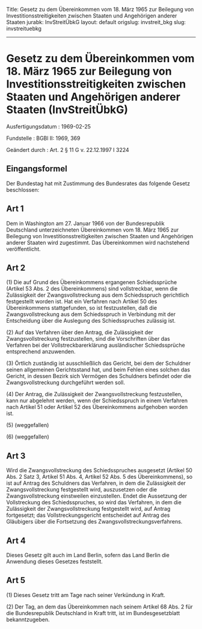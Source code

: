 Title: Gesetz zu dem Übereinkommen vom 18. März 1965 zur Beilegung von Investitionsstreitigkeiten
  zwischen Staaten und Angehörigen anderer Staaten
jurabk: InvStreitÜbkG
layout: default
origslug: invstreit_bkg
slug: invstreituebkg

---

# Gesetz zu dem Übereinkommen vom 18. März 1965 zur Beilegung von Investitionsstreitigkeiten zwischen Staaten und Angehörigen anderer Staaten (InvStreitÜbkG)

Ausfertigungsdatum
:   1969-02-25

Fundstelle
:   BGBl II: 1969, 369

Geändert durch
:   Art. 2 § 11 G v. 22.12.1997 I 3224


## Eingangsformel

Der Bundestag hat mit Zustimmung des Bundesrates das folgende Gesetz
beschlossen:


## Art 1

Dem in Washington am 27. Januar 1966 von der Bundesrepublik
Deutschland unterzeichneten Übereinkommen vom 18. März 1965 zur
Beilegung von Investitionsstreitigkeiten zwischen Staaten und
Angehörigen anderer Staaten wird zugestimmt. Das Übereinkommen wird
nachstehend veröffentlicht.


## Art 2

(1) Die auf Grund des Übereinkommens ergangenen Schiedssprüche
(Artikel 53 Abs. 2 des Übereinkommens) sind vollstreckbar, wenn die
Zulässigkeit der Zwangsvollstreckung aus dem Schiedsspruch gerichtlich
festgestellt worden ist. Hat ein Verfahren nach Artikel 50 des
Übereinkommens stattgefunden, so ist festzustellen, daß die
Zwangsvollstreckung aus dem Schiedsspruch in Verbindung mit der
Entscheidung über die Auslegung des Schiedsspruches zulässig ist.

(2) Auf das Verfahren über den Antrag, die Zulässigkeit der
Zwangsvollstreckung festzustellen, sind die Vorschriften über das
Verfahren bei der Vollstreckbarerklärung ausländischer Schiedssprüche
entsprechend anzuwenden.

(3) Örtlich zuständig ist ausschließlich das Gericht, bei dem der
Schuldner seinen allgemeinen Gerichtsstand hat, und beim Fehlen eines
solchen das Gericht, in dessen Bezirk sich Vermögen des Schuldners
befindet oder die Zwangsvollstreckung durchgeführt werden soll.

(4) Der Antrag, die Zulässigkeit der Zwangsvollstreckung
festzustellen, kann nur abgelehnt werden, wenn der Schiedsspruch in
einem Verfahren nach Artikel 51 oder Artikel 52 des Übereinkommens
aufgehoben worden ist.

(5) (weggefallen)

(6) (weggefallen)


## Art 3

Wird die Zwangsvollstreckung des Schiedsspruches ausgesetzt (Artikel
50 Abs. 2 Satz 3, Artikel 51 Abs. 4, Artikel 52 Abs. 5 des
Übereinkommens), so ist auf Antrag des Schuldners das Verfahren, in
dem die Zulässigkeit der Zwangsvollstreckung festgestellt wird,
auszusetzen oder die Zwangsvollstreckung einstweilen einzustellen.
Endet die Aussetzung der Vollstreckung des Schiedsspruches, so wird
das Verfahren, in dem die Zulässigkeit der Zwangsvollstreckung
festgestellt wird, auf Antrag fortgesetzt; das Vollstreckungsgericht
entscheidet auf Antrag des Gläubigers über die Fortsetzung des
Zwangsvollstreckungsverfahrens.


## Art 4

Dieses Gesetz gilt auch im Land Berlin, sofern das Land Berlin die
Anwendung dieses Gesetzes feststellt.


## Art 5

(1) Dieses Gesetz tritt am Tage nach seiner Verkündung in Kraft.

(2) Der Tag, an dem das Übereinkommen nach seinem Artikel 68 Abs. 2
für die Bundesrepublik Deutschland in Kraft tritt, ist im
Bundesgesetzblatt bekanntzugeben.

